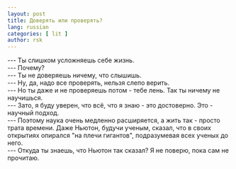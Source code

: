 ```yaml
---
layout: post
title: Доверять или проверять? 
lang: russian
categories: [ lit ]
author: rsk
---
```


--- Ты слишком усложняешь себе жизнь.  
--- Почему?  
--- Ты не доверяешь ничему, что слышишь.  
--- Ну, да, надо все проверять, нельзя слепо верить.  
--- Но ты даже и не проверяешь потом - тебе лень. Так ты ничему не научишься.  
--- Зато, я буду уверен, что всё, что я знаю - это достоверно. Это - научный подход.  
--- Поэтому наука очень медленно расширяется, а жить так - просто трата времени. Даже Ньютон, будучи ученым, сказал, что в своих открытиях опирался "на плечи гигантов", подразумевая всех ученых до него.   
--- Откуда ты знаешь, что Ньютон так сказал? Я не поверю, пока сам не прочитаю.  
